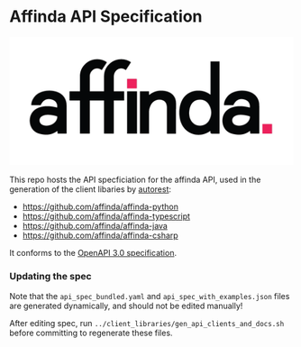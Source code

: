 Affinda API Specification
===================================

![affinda logo](https://raw.githubusercontent.com/affinda/affinda-python/main/affinda_logo.png)

This repo hosts the API specficiation for the affinda API, used in the generation of the client libaries
by [autorest](https://github.com/Azure/autorest):

- https://github.com/affinda/affinda-python
- https://github.com/affinda/affinda-typescript
- https://github.com/affinda/affinda-java
- https://github.com/affinda/affinda-csharp

It conforms to the [OpenAPI 3.0 specification](https://swagger.io/specification/).

### Updating the spec

Note that the `api_spec_bundled.yaml` and `api_spec_with_examples.json` files are generated dynamically, and should not
be edited manually!

After editing spec, run `../client_libraries/gen_api_clients_and_docs.sh` before committing to regenerate these files.


